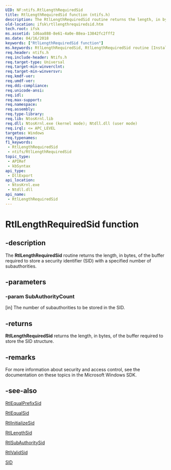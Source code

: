 ```yaml
---
UID: NF:ntifs.RtlLengthRequiredSid
title: RtlLengthRequiredSid function (ntifs.h)
description: The RtlLengthRequiredSid routine returns the length, in bytes, of the buffer required to store a security identifier (SID) with a specified number of subauthorities.
old-location: ifsk\rtllengthrequiredsid.htm
tech.root: ifsk
ms.assetid: 1d6aa888-8e61-4a0e-88ea-13842fc2fff2
ms.date: 04/16/2018
keywords: ["RtlLengthRequiredSid function"]
ms.keywords: RtlLengthRequiredSid, RtlLengthRequiredSid routine [Installable File System Drivers], ifsk.rtllengthrequiredsid, ntifs/RtlLengthRequiredSid, rtlref_78e8a660-8510-40bc-b221-747538423488.xml
req.header: ntifs.h
req.include-header: Ntifs.h
req.target-type: Universal
req.target-min-winverclnt: 
req.target-min-winversvr: 
req.kmdf-ver: 
req.umdf-ver: 
req.ddi-compliance: 
req.unicode-ansi: 
req.idl: 
req.max-support: 
req.namespace: 
req.assembly: 
req.type-library: 
req.lib: NtosKrnl.lib
req.dll: NtosKrnl.exe (kernel mode); Ntdll.dll (user mode)
req.irql: <= APC_LEVEL
targetos: Windows
req.typenames: 
f1_keywords:
 - RtlLengthRequiredSid
 - ntifs/RtlLengthRequiredSid
topic_type:
 - APIRef
 - kbSyntax
api_type:
 - DllExport
api_location:
 - NtosKrnl.exe
 - Ntdll.dll
api_name:
 - RtlLengthRequiredSid
---
```


# RtlLengthRequiredSid function


## -description

The <b>RtlLengthRequiredSid</b> routine returns the length, in bytes, of the buffer required to store a security identifier (SID) with a specified number of subauthorities.

## -parameters

### -param SubAuthorityCount 

[in]
The number of subauthorities to be stored in the SID.

## -returns

<b>RtlLengthRequiredSid</b> returns the length, in bytes, of the buffer required to store the SID structure.

## -remarks

For more information about security and access control, see the documentation on these topics in the Microsoft Windows SDK.

## -see-also

<a href="/windows-hardware/drivers/ddi/ntifs/nf-ntifs-rtlequalprefixsid">RtlEqualPrefixSid</a>



<a href="/windows-hardware/drivers/ddi/ntifs/nf-ntifs-rtlequalsid">RtlEqualSid</a>



<a href="/windows-hardware/drivers/ddi/ntifs/nf-ntifs-rtlinitializesid">RtlInitializeSid</a>



<a href="/windows-hardware/drivers/ddi/ntifs/nf-ntifs-rtllengthsid">RtlLengthSid</a>



<a href="/windows-hardware/drivers/ddi/ntifs/nf-ntifs-rtlsubauthoritysid">RtlSubAuthoritySid</a>



<a href="/windows-hardware/drivers/ddi/ntifs/nf-ntifs-rtlvalidsid">RtlValidSid</a>



<a href="/windows-hardware/drivers/ddi/ntifs/ns-ntifs-_sid">SID</a>